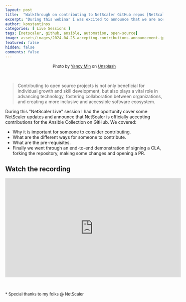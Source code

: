 ```yaml
---
layout: post
title:  "Walkthrough on contributing to NetScaler GitHub repos [NetScaler Event]"
excerpt: "During this webinar I was excited to announce that we are accepting contributions to the NetScaler Ansible Collection on GitHub"
author: konstantinos
categories: [ Live Sessions ]
tags: [netscaler, github, ansible, automation, open-source]
image: assets/images/2024-04-25-accepting-contributions-announcement.jpg
featured: false
hidden: false
comments: false
---
```


<div style="text-align: center; font-size: small;">Photo by <a href="https://unsplash.com/@yancymin?utm_content=creditCopyText&utm_medium=referral&utm_source=unsplash">Yancy Min</a> on <a href="https://unsplash.com/photos/a-close-up-of-a-text-description-on-a-computer-screen-842ofHC6MaI?utm_content=creditCopyText&utm_medium=referral&utm_source=unsplash">Unsplash</a></div>

&nbsp;  

> Contributing to open source projects is not only beneficial for individual growth and skill development, but also plays a vital role in advancing technology, fostering collaboration between organizations, and creating a more inclusive and accessible software ecosystem.

During this "NetScaler Live" session I had the oportunity cover some NetScaler updates and announce that NetScaler is officially accepting contributions for the Ansible Collection on GitHub. We covered:

- Why it is important for someone to consider contributing.
- What are the different ways for someone to contribute.
- What are the pre-requisites.
- Finally we went through an end-to-end demonstration of signing a CLA, forking the repository, making some changes and opening a PR.

## Watch the recording

<iframe width="560" height="315" src="https://www.youtube.com/embed/-h6EofV7lVc?si=m2e8DvlHdpQbcMuE&amp;start=1779" title="YouTube video player" frameborder="0" allow="accelerometer; autoplay; clipboard-write; encrypted-media; gyroscope; picture-in-picture; web-share" allowfullscreen></iframe>

&nbsp;  

<div style="font-size: small;">* Special thanks to my folks @ NetScaler</div>

&nbsp; 